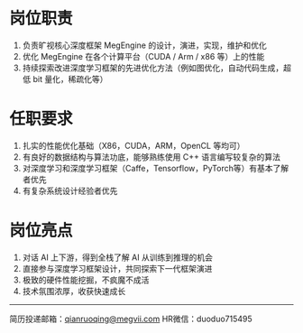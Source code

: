 # 岗位职责
 1. 负责旷视核心深度框架 MegEngine 的设计，演进，实现，维护和优化
 2. 优化 MegEngine 在各个计算平台（CUDA / Arm / x86 等）上的性能
 3. 持续探索改进深度学习框架的先进优化方法（例如图优化，自动代码生成，超低 bit 量化，稀疏化等）

# 任职要求
 1. 扎实的性能优化基础（X86，CUDA，ARM，OpenCL 等均可）
 2. 有良好的数据结构与算法功底，能够熟练使用 C++ 语言编写较复杂的算法
 3. 对深度学习和深度学习框架（Caffe，Tensorflow，PyTorch等）有基本了解者优先
 4. 有复杂系统设计经验者优先

# 岗位亮点
 1. 对话 AI 上下游，得到全栈了解 AI 从训练到推理的机会
 2. 直接参与深度学习框架设计，共同探索下一代框架演进
 3. 极致的硬件性能挖掘，不疯魔不成活
 4. 技术氛围浓厚，收获快速成长

-------

简历投递邮箱：qianruoqing@megvii.com HR微信：duoduo715495

